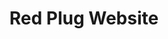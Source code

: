 ---
title: 'Red Plug Website'
description: 'Nuestro sitio, nuestro principal punto de conexión con nuestros clientes y aliados'
image: 'images/blog/red-plug-website/1.webp'
tags: ['Proyecto']
---